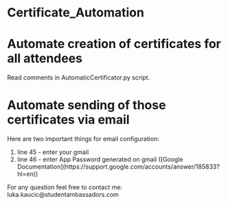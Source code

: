 # Certificate_Automation  
<h1> Automate creation of certificates for all attendees</h1>    
Read comments in AutomaticCertificator.py script. 
<h1>Automate sending of those certificates via email</h1>   
Here are two important things for email configuration:  
<ol>
<li>line 45 - enter your gmail</li>
<li>line 46 - enter App Password generated on gmail ([Google Documentation](https://support.google.com/accounts/answer/185833?hl=en))</li>
</ol>  
For any question feel free to contact me:  
luka.kaucic@studentambassadors.com
